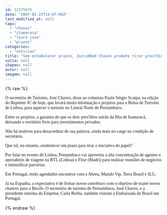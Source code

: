 ```yaml
---
id: 12375876
date: "2007-01-23T14:07:00Z"
last_modified_at: null
tags:
  - "chaves"
  - "itamaraca"
  - "louro-jose"
  - "prazos"
categories:
  - "noticias"
title: "Sem estabelecer prazos, Jos\u00e9 Chaves promete tirar pres?dios de Itamarac\u00e1"
sutia: null
chapeu: null
autor: null
imagem: null
---
```

{% raw %}
<p><P><FONT face=Verdana>O secretário de Turismo, José Chaves, disse ao colunista Paulo Sérgio Scarpa, na edição do Repórter JC de hoje, que levará muita informação e projetos para a Bolsa de Turismo de Lisboa, para aquecer o turismo no Litoral Norte de Pernambuco. </FONT></P></p>
<p><P><FONT face=Verdana>Entre os projetos, a garantia de que os dois pres?dios sairão da Ilha de Itamaracá, deixando o território livre para investimentos privados. </FONT></P></p>
<p><P><FONT face=Verdana>Não há motivos para desacreditar de sua palavra, ainda mais no cargo na condição de secretário.</FONT></P></p>
<p><P><FONT face=Verdana>Que tal, no entanto, estabelecer um prazo para tirar a iniciativa do papel?</FONT></P></p>
<p><P><FONT face=Verdana>Por falar no evento de Lisboa, Pernambuco vai aproveita a alta concentração de agentes e operadores de viagens na BTL (Lisboa) e Fitur (Madri) para realizar reuniões de negócios e intensificar parcerias.</FONT></P></p>
<p><P><FONT face=Verdana>Em Portugal, estão agendados encontros com a Abreu, Mundo Vip, Terra Brasil e ILG. </FONT></P></p>
<p><P><FONT face=Verdana>Já na Espanha, a expectativa é de firmar novos convênios com o objetivo de trazer novos charters para o Recife. O secretário de turismo de Pernambuco, José Chaves, e a presidente interina da Empetur, Carla Borba, também visitam a Embaixada do Brasil em Portugal.</FONT></P> </p>
{% endraw %}